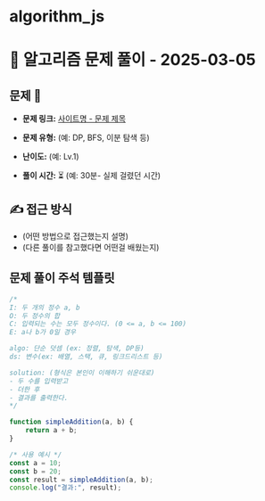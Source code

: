 # algorithm_js

# 📝 알고리즘 문제 풀이 - 2025-03-05

## 문제 📖

- **문제 링크:** [사이트명 - 문제 제목](문제링크)

- **문제 유형:** (예: DP, BFS, 이분 탐색 등)

- **난이도:** (예: Lv.1)

- **풀이 시간:** ⏳ (예: 30분- 실제 걸렸던 시간)

## ✍ 접근 방식

- (어떤 방법으로 접근했는지 설명)
- (다른 풀이를 참고했다면 어떤걸 배웠는지)


## 문제 풀이 주석 템플릿
```js
/*
I: 두 개의 정수 a, b 
O: 두 정수의 합
C: 입력되는 수는 모두 정수이다. (0 <= a, b <= 100)
E: a나 b가 0일 경우

algo: 단순 덧셈 (ex: 정렬, 탐색, DP등)
ds: 변수(ex: 배열, 스택, 큐, 링크드리스트 등)

solution: (형식은 본인이 이해하기 쉬운대로)
- 두 수를 입력받고
- 더한 후 
- 결과를 출력한다.
*/

function simpleAddition(a, b) {
    return a + b;
}

/* 사용 예시 */
const a = 10;
const b = 20;
const result = simpleAddition(a, b);
console.log("결과:", result);
```